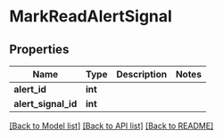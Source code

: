 # MarkReadAlertSignal

## Properties
Name | Type | Description | Notes
------------ | ------------- | ------------- | -------------
**alert_id** | **int** |  | 
**alert_signal_id** | **int** |  | 

[[Back to Model list]](../README.md#documentation-for-models) [[Back to API list]](../README.md#documentation-for-api-endpoints) [[Back to README]](../README.md)


